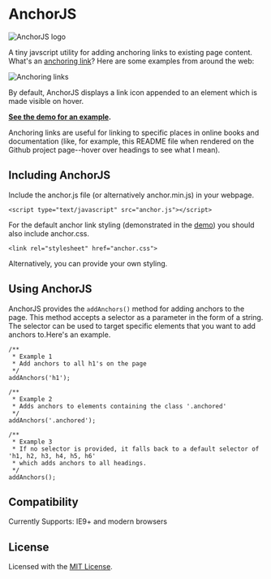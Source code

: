 AnchorJS
========

<img alt="AnchorJS logo" src="http://bryanbraun.com/sites/default/files/anchorjs_logo.png" />

A tiny javscript utility for adding anchoring links to existing page content. What's an [anchoring link](http://ux.stackexchange.com/questions/36304/use-of-mouse-over-paragraph-marker-in-headlines-for-permalink)? Here are some examples from around the web:

<img alt="Anchoring links" src="http://bryanbraun.com/sites/default/files/anchoring-links_0.png" />

By default, AnchorJS displays a link icon appended to an element which is made visible on hover.

**[See the demo for an example](http://bryanbraun.github.io/anchorjs/).**

Anchoring links are useful for linking to specific places in online books and documentation (like, for example, this README file when rendered on the Github project page--hover over headings to see what I mean).

Including AnchorJS
------------------
Include the anchor.js file (or alternatively anchor.min.js) in your webpage.

    <script type="text/javascript" src="anchor.js"></script>

For the default anchor link styling (demonstrated in the [demo](http://bryanbraun.github.io/anchorjs/)) you should also include anchor.css.

    <link rel="stylesheet" href="anchor.css">

Alternatively, you can provide your own styling.

Using AnchorJS
------------------
AnchorJS provides the `addAnchors()` method for adding anchors to the page. This method accepts a selector as a parameter in the form of a string. The selector can be used to target specific elements that you want to add anchors to.Here's an example.

    /**
     * Example 1
     * Add anchors to all h1's on the page 
     */
    addAnchors('h1');
    
    /**
     * Example 2
     * Adds anchors to elements containing the class '.anchored'
     */
    addAnchors('.anchored');

    /**
     * Example 3
     * If no selector is provided, it falls back to a default selector of 'h1, h2, h3, h4, h5, h6'
     * which adds anchors to all headings.
     */
    addAnchors();

Compatibility
-------------
Currently Supports: IE9+ and modern browsers


License
-------
Licensed with the [MIT License](http://opensource.org/licenses/MIT).
